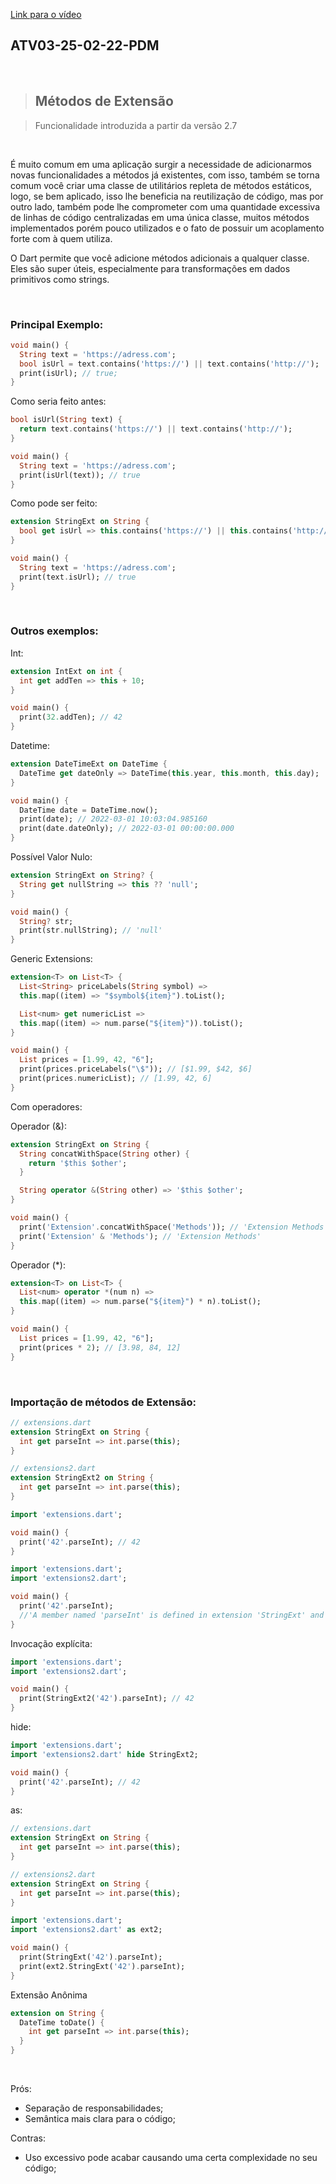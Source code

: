 [Link para o vídeo](https://youtu.be/zBaZJtyluIM)

<h2> ATV03-25-02-22-PDM </h2>
<br>

> <h2>Métodos de Extensão</h2>

> Funcionalidade introduzida a partir da versão 2.7

<br>

É muito comum em uma aplicação surgir a necessidade de adicionarmos novas funcionalidades a métodos já existentes, com isso, também se torna comum você criar uma classe de utilitários repleta de métodos estáticos, logo, se bem aplicado, isso lhe beneficia na reutilização de código, mas por outro lado, também pode lhe comprometer com uma quantidade excessiva de linhas de código centralizadas em uma única classe, muitos métodos implementados porém pouco utilizados e o fato de possuir um acoplamento forte com à quem utiliza.

O Dart permite que você adicione métodos adicionais a qualquer classe. Eles são super úteis, especialmente para transformações em dados primitivos como strings.

<br>
<h3>Principal Exemplo:</h3>

```dart
void main() {
  String text = 'https://adress.com';
  bool isUrl = text.contains('https://') || text.contains('http://');
  print(isUrl); // true;
}
```
Como seria feito antes: 
```dart
bool isUrl(String text) {
  return text.contains('https://') || text.contains('http://');
}
```
```dart
void main() {
  String text = 'https://adress.com';
  print(isUrl(text)); // true
}
```
Como pode ser feito:
```dart
extension StringExt on String {
  bool get isUrl => this.contains('https://') || this.contains('http://');
}
```
```dart
void main() {
  String text = 'https://adress.com';
  print(text.isUrl); // true
}
```

<br>
<h3> Outros exemplos:</h3>

Int:
```dart
extension IntExt on int {
  int get addTen => this + 10;
}
```
```dart
void main() {
  print(32.addTen); // 42
}
```
Datetime:
```dart
extension DateTimeExt on DateTime {
  DateTime get dateOnly => DateTime(this.year, this.month, this.day);
}
```
```dart
void main() {
  DateTime date = DateTime.now();
  print(date); // 2022-03-01 10:03:04.985160
  print(date.dateOnly); // 2022-03-01 00:00:00.000
}
```
Possível Valor Nulo:
```dart
extension StringExt on String? {
  String get nullString => this ?? 'null';
}
```
```dart
void main() {
  String? str;
  print(str.nullString); // 'null'
}
```
Generic Extensions:
```dart
extension<T> on List<T> {
  List<String> priceLabels(String symbol) => 
  this.map((item) => "$symbol${item}").toList();

  List<num> get numericList => 
  this.map((item) => num.parse("${item}")).toList();
}
```
```dart
void main() {
  List prices = [1.99, 42, "6"];
  print(prices.priceLabels("\$")); // [$1.99, $42, $6]
  print(prices.numericList); // [1.99, 42, 6]
}
```

Com operadores: 

Operador (&):

```dart
extension StringExt on String {
  String concatWithSpace(String other) {
    return '$this $other';
  }

  String operator &(String other) => '$this $other';
}
```

```dart
void main() {
  print('Extension'.concatWithSpace('Methods')); // 'Extension Methods'
  print('Extension' & 'Methods'); // 'Extension Methods'
}
```

Operador (*):

```dart
extension<T> on List<T> {
  List<num> operator *(num n) => 
  this.map((item) => num.parse("${item}") * n).toList();
}
```
```dart
void main() {
  List prices = [1.99, 42, "6"];
  print(prices * 2); // [3.98, 84, 12]
}
```
<br>
<h3> Importação de métodos de Extensão: </h3>

```dart
// extensions.dart
extension StringExt on String {
  int get parseInt => int.parse(this);
}

// extensions2.dart
extension StringExt2 on String {
  int get parseInt => int.parse(this);
}
```

```dart
import 'extensions.dart';

void main() {
  print('42'.parseInt); // 42
}
```

```dart
import 'extensions.dart';
import 'extensions2.dart';

void main() {
  print('42'.parseInt);
  //'A member named 'parseInt' is defined in extension 'StringExt' and extension 'StringExt2''
}
```
Invocação explícita:
```dart
import 'extensions.dart';
import 'extensions2.dart';

void main() {
  print(StringExt2('42').parseInt); // 42
}
```

hide:
```dart
import 'extensions.dart';
import 'extensions2.dart' hide StringExt2;

void main() {
  print('42'.parseInt); // 42
}
```

as:
```dart
// extensions.dart
extension StringExt on String {
  int get parseInt => int.parse(this);
}

// extensions2.dart
extension StringExt on String {
  int get parseInt => int.parse(this);
}
```

```dart
import 'extensions.dart';
import 'extensions2.dart' as ext2;

void main() {
  print(StringExt('42').parseInt);
  print(ext2.StringExt('42').parseInt);
}
```

Extensão Anônima
```dart
extension on String {
  DateTime toDate() {
    int get parseInt => int.parse(this);
  }
}
```
<br>

Prós: 
* Separação de responsabilidades;
* Semântica mais clara para o código;

Contras:
* Uso excessivo pode acabar causando uma certa complexidade no seu código;
